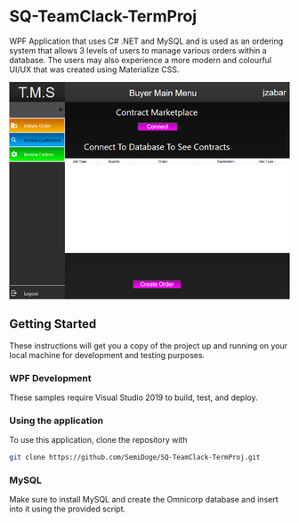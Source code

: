 # SQ-TeamClack-TermProj
WPF Application that uses C# .NET and MySQL and is used as an ordering system that allows 3 levels of users to manage various orders within a database. The users may also experience a more modern and colourful UI/UX that was created using Materialize CSS.

![alt text](https://github.com/SemiDoge/SQ-TeamClack-TermProj/blob/main/Project%20Documents/TMSProject.png) 
## Getting Started
These instructions will get you a copy of the project up and running on your local machine for development and testing purposes.
### WPF Development
These samples require Visual Studio 2019 to build, test, and deploy.
### Using the application
To use this application, clone the repository with
```bash
git clone https://github.com/SemiDoge/SQ-TeamClack-TermProj.git
```
### MySQL
Make sure to install MySQL and create the Omnicorp database and insert into it using the provided script.
